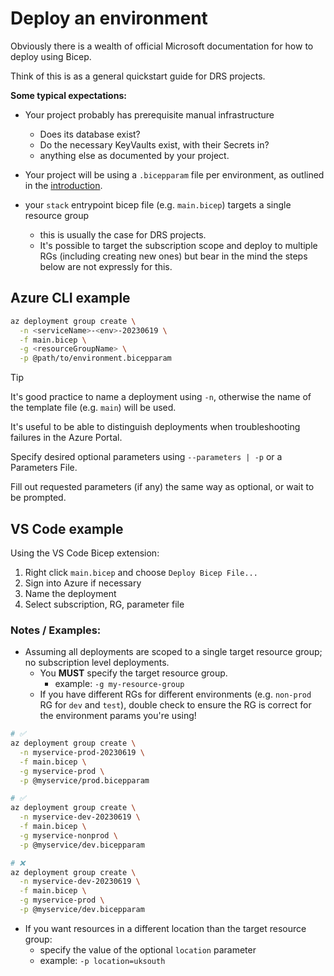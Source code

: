 # Deploy an environment

Obviously there is a wealth of official Microsoft documentation for how to deploy using Bicep.

Think of this is as a general quickstart guide for DRS projects.

**Some typical expectations:**

- Your project probably has prerequisite manual infrastructure
    - Does its database exist?
    - Do the necessary KeyVaults exist, with their Secrets in?
    - anything else as documented by your project.

- Your project will be using a `.bicepparam` file per environment, as outlined in the [introduction](intro.md).
- your `stack` entrypoint bicep file (e.g. `main.bicep`) targets a single resource group
    - this is usually the case for DRS projects.
    - It's possible to target the subscription scope and deploy to multiple RGs (including creating new ones) but bear in the mind the steps below are not expressly for this.

## Azure CLI example
```bash
az deployment group create \
  -n <serviceName>-<env>-20230619 \
  -f main.bicep \
  -g <resourceGroupName> \
  -p @path/to/environment.bicepparam
```

> [!TIP]
> It's good practice to name a deployment using `-n`, otherwise the name of the template file (e.g. `main`) will be used.
>
> It's useful to be able to distinguish deployments when troubleshooting failures in the Azure Portal.

Specify desired optional parameters using `--parameters | -p` or a Parameters File.

Fill out requested parameters (if any) the same way as optional, or wait to be prompted.

## VS Code example
Using the VS Code Bicep extension:

1. Right click `main.bicep` and choose `Deploy Bicep File...`
1. Sign into Azure if necessary
1. Name the deployment
1. Select subscription, RG, parameter file

### Notes / Examples:

- Assuming all deployments are scoped to a single target resource group; no subscription level deployments.
  - You **MUST** specify the target resource group.
    - example: `-g my-resource-group`
  - If you have different RGs for different environments (e.g. `non-prod` RG for `dev` and `test`), double check to ensure the RG is correct for the environment params you're using!
    
```bash
# ✅
az deployment group create \
  -n myservice-prod-20230619 \
  -f main.bicep \
  -g myservice-prod \
  -p @myservice/prod.bicepparam

# ✅
az deployment group create \
  -n myservice-dev-20230619 \
  -f main.bicep \
  -g myservice-nonprod \
  -p @myservice/dev.bicepparam

# ❌
az deployment group create \
  -n myservice-dev-20230619 \
  -f main.bicep \
  -g myservice-prod \
  -p @myservice/dev.bicepparam
```

- If you want resources in a different location than the target resource group:
  - specify the value of the optional `location` parameter
  - example: `-p location=uksouth`